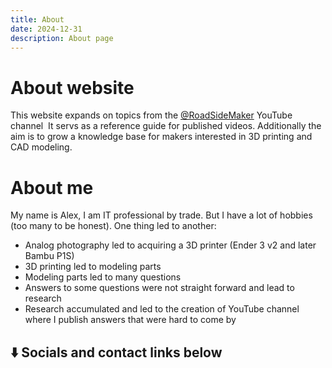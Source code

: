 ```yaml
---
title: About
date: 2024-12-31
description: About page
---
```

# About website
This website expands on topics from the  [@RoadSideMaker](https://youtube.com/@roadsidemaker) YouTube channel
 It servs as a reference guide for published videos.
Additionally the aim is to grow a knowledge base for makers interested in 3D printing and CAD modeling.
# About me
My name is Alex, I am IT professional by trade. But I have a lot of hobbies (too many to be honest).
One thing led to another:
- Analog photography led to acquiring a 3D printer (Ender 3 v2 and later Bambu P1S)
- 3D printing led to modeling parts
- Modeling parts led to many questions
- Answers to some questions were not straight forward and lead to research
- Research accumulated and led to the creation of YouTube channel where I publish answers that were hard to come by

## ⬇️ Socials and contact links below 
